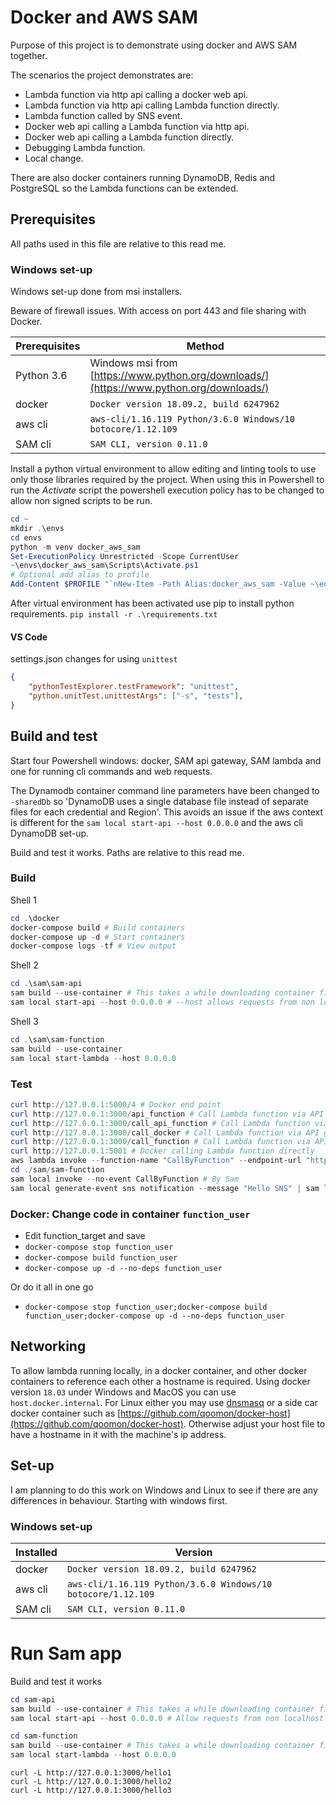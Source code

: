 # Docker and AWS SAM

Purpose of this project is to demonstrate using docker and AWS SAM together.

The scenarios the project demonstrates are:

- Lambda function via http api calling a docker web api.
- Lambda function via http api calling Lambda function directly.
- Lambda function called by SNS event.
- Docker web api calling a Lambda function via http api.
- Docker web api calling a Lambda function directly.
- Debugging Lambda function.
- Local change.

There are also docker containers running DynamoDB, Redis and PostgreSQL so the Lambda functions can be extended.

## Prerequisites

All paths used in this file are relative to this read me.

### Windows set-up

Windows set-up done from msi installers.

Beware of firewall issues. With access on port 443 and file sharing with Docker.

| Prerequisites | Method
|--------|---------
| Python 3.6 | Windows msi from [https://www.python.org/downloads/](https://www.python.org/downloads/)
| docker | `Docker version 18.09.2, build 6247962`
| aws cli | `aws-cli/1.16.119 Python/3.6.0 Windows/10 botocore/1.12.109`
| SAM cli | `SAM CLI, version 0.11.0`

Install a python virtual environment to allow editing and linting tools to use only those libraries required by the project. When using this in Powershell to run the _Activate_ script the powershell execution policy has to be changed to allow non signed scripts to be run.

```powershell
cd ~
mkdir .\envs
cd envs
python -m venv docker_aws_sam
Set-ExecutionPolicy Unrestricted -Scope CurrentUser
~\envs\docker_aws_sam\Scripts\Activate.ps1
# Optional add alias to profile
Add-Content $PROFILE "`nNew-Item -Path Alias:docker_aws_sam -Value ~\envs\docker_aws_sam\Scripts\Activate.ps1"
```

After virtual environment has been activated use pip to install python requirements. `pip install -r .\requirements.txt`

#### VS Code

settings.json changes for using `unittest`

```json
{
    "pythonTestExplorer.testFramework": "unittest",
    "python.unitTest.unittestArgs": ["-s", "tests"],
}
```

## Build and test

Start four Powershell windows: docker, SAM api gateway, SAM lambda and one for running cli commands and web requests.

The Dynamodb container command line parameters have been changed to `-sharedDb` so 'DynamoDB uses a single database file instead of separate files for each credential and Region'. This avoids an issue if the aws context is different for the `sam local start-api --host 0.0.0.0` and the aws cli DynamoDB set-up.

Build and test it works. Paths are relative to this read me.

### Build

Shell 1

```powershell
cd .\docker
docker-compose build # Build containers
docker-compose up -d # Start containers
docker-compose logs -tf # View output
```

Shell 2

```powershell
cd .\sam\sam-api
sam build --use-container # This takes a while downloading container first time, need interest access to download Python libraries
sam local start-api --host 0.0.0.0 # --host allows requests from non localhost
```

Shell 3

```powershell
cd .\sam\sam-function
sam build --use-container
sam local start-lambda --host 0.0.0.0
```

### Test

```powershell
curl http://127.0.0.1:5000/4 # Docker end point
curl http://127.0.0.1:3000/api_function # Call Lambda function via API gateway
curl http://127.0.0.1:3000/call_api_function # Call Lambda function via API gateway
curl http://127.0.0.1:3000/call_docker # Call Lambda function via API gateway to call Docker
curl http://127.0.0.1:3000/call_function # Call Lambda function via API gateway to call another lambda function directly
curl http://127.0.0.1:5001 # Docker calling Lambda function directly
aws lambda invoke --function-name "CallByFunction" --endpoint-url "http://127.0.0.1:3001" --no-verify-ssl out.txt
cd ./sam/sam-function
sam local invoke --no-event CallByFunction # By Sam
sam local generate-event sns notification --message "Hello SNS" | sam local invoke CallBySNS
```

### Docker: Change code in container `function_user`

- Edit function_target and save
- `docker-compose stop function_user`
- `docker-compose build function_user`
- `docker-compose up -d --no-deps function_user`

Or do it all in one go

- `docker-compose stop function_user;docker-compose build function_user;docker-compose up -d --no-deps function_user`


## Networking

To allow lambda running locally, in a docker container, and other docker containers to reference each other a hostname is required. Using docker version `18.03` under Windows and MacOS you can use `host.docker.internal`.
For Linux either you may use [dnsmasq](http://www.thekelleys.org.uk/dnsmasq/doc.html) or a side car docker container such as [https://github.com/qoomon/docker-host](https://github.com/qoomon/docker-host).
Otherwise adjust your host file to have a hostname in it with the machine's ip address.

## Set-up

I am planning to do this work on Windows and Linux to see if there are any differences in behaviour. Starting with windows first.

### Windows set-up

| Installed | Version
|-|-|
|docker | `Docker version 18.09.2, build 6247962` |
| aws cli | `aws-cli/1.16.119 Python/3.6.0 Windows/10 botocore/1.12.109` |
| SAM cli | `SAM CLI, version 0.11.0`|


# Run Sam app

Build and test it works

```Powershell
cd sam-api
sam build --use-container # This takes a while downloading container first time
sam local start-api --host 0.0.0.0 # Allow requests from non localhost
```

```Powershell
cd sam-function
sam build --use-container # This takes a while downloading container first time
sam local start-lambda --host 0.0.0.0
```

```
curl -L http://127.0.0.1:3000/hello1
curl -L http://127.0.0.1:3000/hello2
curl -L http://127.0.0.1:3000/hello3
```